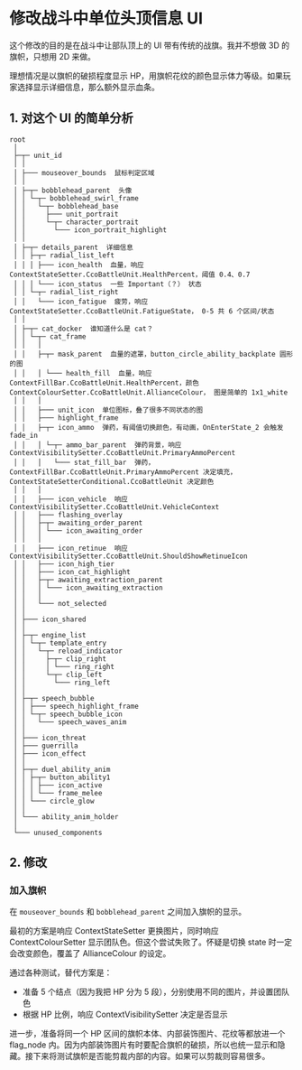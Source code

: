 # 修改战斗中单位头顶信息 UI

这个修改的目的是在战斗中让部队顶上的 UI 带有传统的战旗。我并不想做 3D 的旗帜，只想用 2D 来做。

理想情况是以旗帜的破损程度显示 HP，用旗帜花纹的颜色显示体力等级。如果玩家选择显示详细信息，那么额外显示血条。

## 1. 对这个 UI 的简单分析

```text
root
 │
 ├─┬─ unit_id
 │ │
 │ ├─── mouseover_bounds  鼠标判定区域
 │ │
 │ ├─┬─ bobblehead_parent  头像
 │ │ └─┬─ bobblehead_swirl_frame
 │ │   └─┬─ bobblehead_base
 │ │     ├─── unit_portrait
 │ │     └─┬─ character_portrait
 │ │       └─── icon_portrait_highlight
 │ │
 │ ├─┬─ details_parent  详细信息
 │ │ ├─┬─ radial_list_left
 │ │ │ ├─── icon_health  血量，响应 ContextStateSetter.CcoBattleUnit.HealthPercent，阈值 0.4、0.7
 │ │ │ └─── icon_status  一些 Important（？） 状态
 │ │ └─┬─ radial_list_right
 │ │   └─── icon_fatigue  疲劳，响应 ContextStateSetter.CcoBattleUnit.FatigueState， 0-5 共 6 个区间/状态
 │ │
 │ ├─┬─ cat_docker  谁知道什么是 cat？
 │ │ └─┬─ cat_frame
 │ │   │
 │ │   ├─┬─ mask_parent  血量的遮罩，button_circle_ability_backplate 圆形的图
 │ │   │ └─── health_fill  血量，响应 ContextFillBar.CcoBattleUnit.HealthPercent，颜色 ContextColourSetter.CcoBattleUnit.AllianceColour， 图是简单的 1x1_white
 │ │   │
 │ │   ├─── unit_icon  单位图标，叠了很多不同状态的图
 │ │   ├─── highlight_frame
 │ │   ├─┬─ icon_ammo  弹药，有阈值切换颜色，有动画，OnEnterState_2 会触发 fade_in
 │ │   │ └─┬─ ammo_bar_parent  弹药背景，响应 ContextVisibilitySetter.CcoBattleUnit.PrimaryAmmoPercent
 │ │   │   └─── stat_fill_bar  弹药，ContextFillBar.CcoBattleUnit.PrimaryAmmoPercent 决定填充，ContextStateSetterConditional.CcoBattleUnit 决定颜色
 │ │   │
 │ │   ├─── icon_vehicle  响应 ContextVisibilitySetter.CcoBattleUnit.VehicleContext
 │ │   ├─── flashing_overlay
 │ │   ├─┬─ awaiting_order_parent
 │ │   │ └─── icon_awaiting_order
 │ │   │
 │ │   ├─── icon_retinue  响应 ContextVisibilitySetter.CcoBattleUnit.ShouldShowRetinueIcon
 │ │   ├─── icon_high_tier
 │ │   ├─── icon_cat_highlight
 │ │   ├─┬─ awaiting_extraction_parent
 │ │   │ └─── icon_awaiting_extraction
 │ │   │
 │ │   └─── not_selected
 │ │
 │ ├─── icon_shared
 │ │
 │ ├─┬─ engine_list
 │ │ └─┬─ template_entry
 │ │   └─┬─ reload_indicator
 │ │     ├─┬─ clip_right
 │ │     │ └─── ring_right
 │ │     └─┬─ clip_left
 │ │       └─── ring_left
 │ │
 │ ├─┬─ speech_bubble
 │ │ ├─── speech_highlight_frame
 │ │ └─┬─ speech_bubble_icon
 │ │   └─── speech_waves_anim
 │ │
 │ ├─── icon_threat
 │ ├─── guerrilla
 │ ├─── icon_effect
 │ │
 │ ├─┬─ duel_ability_anim
 │ │ ├─┬─ button_ability1
 │ │ │ ├─── icon_active
 │ │ │ └─── frame_melee
 │ │ └─── circle_glow
 │ │
 │ └─── ability_anim_holder
 │
 └─── unused_components
```

## 2. 修改

### 加入旗帜

在 ````mouseover_bounds```` 和 ````bobblehead_parent```` 之间加入旗帜的显示。

最初的方案是响应 ContextStateSetter 更换图片，同时响应 ContextColourSetter 显示团队色。但这个尝试失败了。怀疑是切换 state 时一定会改变颜色，覆盖了 AllianceColour 的设定。

通过各种测试，替代方案是：

- 准备 5 个结点（因为我把 HP 分为 5 段），分别使用不同的图片，并设置团队色
- 根据 HP 比例，响应 ContextVisibilitySetter 决定是否显示

进一步，准备将同一个 HP 区间的旗帜本体、内部装饰图片、花纹等都放进一个 flag_node 内。因为内部装饰图片有时要配合旗帜的破损，所以也统一显示和隐藏。接下来将测试旗帜是否能剪裁内部的内容。如果可以剪裁则容易很多。
